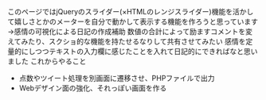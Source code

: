 このページではjQueryのスライダー(×HTMLのレンジスライダー)機能を活かして嬉しさとかのメーターを自分で動かして表示する機能を作ろうと思っています→感情の可視化による日記の作成補助
数値の合計によって励ますコメントを変えてみたり、スクショ的な機能を持たせるなりして共有させてみたい
感情を定量的にしつつテキストの入力欄に感じたことを入れて日記的にできればなと思いました
これからやること
- 点数やツイート処理を別画面に遷移させ、PHPファイルで出力
- Webデザイン面の強化、それっぽい画面を作る